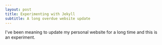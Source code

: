 ```yaml
---
layout: post
title: Experimenting with Jekyll
subtitle: A long overdue website update
---
```


I've been meaning to update my personal website for a long time and this is an experiment.
